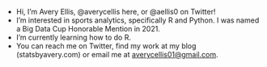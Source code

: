 - Hi, I’m Avery Ellis, @averycellis here, or @aellis0 on Twitter!
- I’m interested in sports analytics, specifically R and Python. I was named a Big Data Cup Honorable Mention in 2021.
- I’m currently learning how to do R.
- You can reach me on Twitter, find my work at my blog (statsbyavery.com) or email me at averycellis01@gmail.com.
